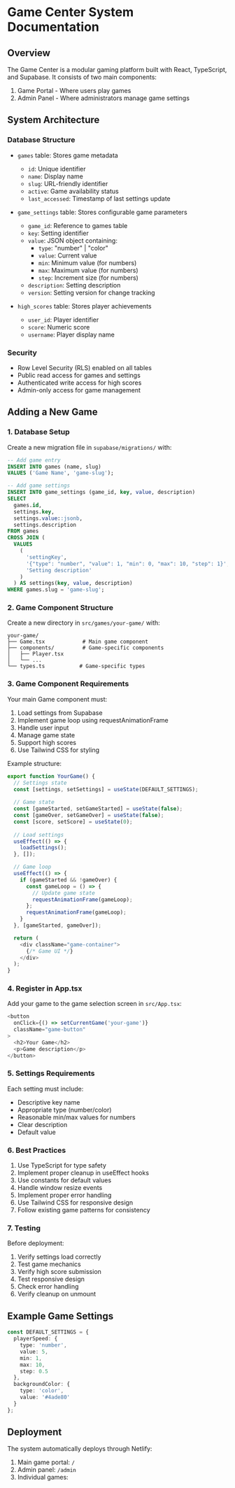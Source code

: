 # Game Center System Documentation

## Overview
The Game Center is a modular gaming platform built with React, TypeScript, and Supabase. It consists of two main components:
1. Game Portal - Where users play games
2. Admin Panel - Where administrators manage game settings

## System Architecture

### Database Structure
- `games` table: Stores game metadata
  - `id`: Unique identifier
  - `name`: Display name
  - `slug`: URL-friendly identifier
  - `active`: Game availability status
  - `last_accessed`: Timestamp of last settings update

- `game_settings` table: Stores configurable game parameters
  - `game_id`: Reference to games table
  - `key`: Setting identifier
  - `value`: JSON object containing:
    - `type`: "number" | "color"
    - `value`: Current value
    - `min`: Minimum value (for numbers)
    - `max`: Maximum value (for numbers)
    - `step`: Increment size (for numbers)
  - `description`: Setting description
  - `version`: Setting version for change tracking

- `high_scores` table: Stores player achievements
  - `user_id`: Player identifier
  - `score`: Numeric score
  - `username`: Player display name

### Security
- Row Level Security (RLS) enabled on all tables
- Public read access for games and settings
- Authenticated write access for high scores
- Admin-only access for game management

## Adding a New Game

### 1. Database Setup
Create a new migration file in `supabase/migrations/` with:
```sql
-- Add game entry
INSERT INTO games (name, slug) 
VALUES ('Game Name', 'game-slug');

-- Add game settings
INSERT INTO game_settings (game_id, key, value, description)
SELECT 
  games.id,
  settings.key,
  settings.value::jsonb,
  settings.description
FROM games
CROSS JOIN (
  VALUES 
    (
      'settingKey',
      '{"type": "number", "value": 1, "min": 0, "max": 10, "step": 1}',
      'Setting description'
    )
  ) AS settings(key, value, description)
WHERE games.slug = 'game-slug';
```

### 2. Game Component Structure
Create a new directory in `src/games/your-game/` with:
```
your-game/
├── Game.tsx            # Main game component
├── components/         # Game-specific components
│   ├── Player.tsx
│   └── ...
└── types.ts           # Game-specific types
```

### 3. Game Component Requirements
Your main Game component must:
1. Load settings from Supabase
2. Implement game loop using requestAnimationFrame
3. Handle user input
4. Manage game state
5. Support high scores
6. Use Tailwind CSS for styling

Example structure:
```typescript
export function YourGame() {
  // Settings state
  const [settings, setSettings] = useState(DEFAULT_SETTINGS);
  
  // Game state
  const [gameStarted, setGameStarted] = useState(false);
  const [gameOver, setGameOver] = useState(false);
  const [score, setScore] = useState(0);
  
  // Load settings
  useEffect(() => {
    loadSettings();
  }, []);

  // Game loop
  useEffect(() => {
    if (gameStarted && !gameOver) {
      const gameLoop = () => {
        // Update game state
        requestAnimationFrame(gameLoop);
      };
      requestAnimationFrame(gameLoop);
    }
  }, [gameStarted, gameOver]);

  return (
    <div className="game-container">
      {/* Game UI */}
    </div>
  );
}
```

### 4. Register in App.tsx
Add your game to the game selection screen in `src/App.tsx`:
```typescript
<button
  onClick={() => setCurrentGame('your-game')}
  className="game-button"
>
  <h2>Your Game</h2>
  <p>Game description</p>
</button>
```

### 5. Settings Requirements
Each setting must include:
- Descriptive key name
- Appropriate type (number/color)
- Reasonable min/max values for numbers
- Clear description
- Default value

### 6. Best Practices
1. Use TypeScript for type safety
2. Implement proper cleanup in useEffect hooks
3. Use constants for default values
4. Handle window resize events
5. Implement proper error handling
6. Use Tailwind CSS for responsive design
7. Follow existing game patterns for consistency

### 7. Testing
Before deployment:
1. Verify settings load correctly
2. Test game mechanics
3. Verify high score submission
4. Test responsive design
5. Check error handling
6. Verify cleanup on unmount

## Example Game Settings
```typescript
const DEFAULT_SETTINGS = {
  playerSpeed: {
    type: 'number',
    value: 5,
    min: 1,
    max: 10,
    step: 0.5
  },
  backgroundColor: {
    type: 'color',
    value: '#4ade80'
  }
};
```

## Deployment
The system automatically deploys through Netlify:
1. Main game portal: `/`
2. Admin panel: `/admin`
3. Individual games: